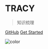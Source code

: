 # **TRACY**

> 知识梳理

[GitHub](https://github.com/cuichenxi/note)
[Get Started](java/)

![color](#f8f8f8)